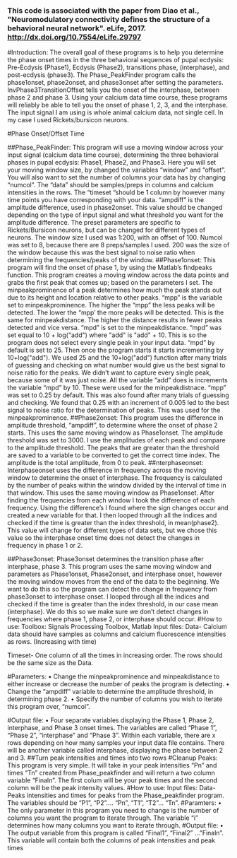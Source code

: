 
### This code is associated with the paper from Diao et al., "Neuromodulatory connectivity defines the structure of a behavioral neural network". eLife, 2017. http://dx.doi.org/10.7554/eLife.29797



#Introduction:
The overall goal of these programs is to help you determine the phase onset times in the three behavioral sequences of pupal ecdysis: Pre-Ecdysis (Phase1), Ecdysis (Phase2), transitions phase, (interphase), and post-ecdysis (phase3). The Phase_PeakFinder program calls the phase1onset, phase2onset, and phase3onset after setting the parameters. InvPhase3TransitionOffset tells you the onset of the interphase, between phase 2 and phase 3. Using your calcium data time course, these programs will reliably be able to tell you the onset of phase 1, 2, 3, and the interphase. The input signal I am using is whole animal calcium data, not single cell. In my case I used Rickets/bursicon neurons. 

#Phase Onset/Offset Time

##Phase_PeakFinder:
This program will use a moving window across your input signal (calcium data time course), determining the three behavioral phases in pupal ecdysis: Phase1, Phase2, and Phase3.  Here you will set your moving window size, by changed the variables “window” and “offset”. You will also want to set the number of columns your data has by changing “numcol”. The “data” should be samples/preps in columns and calcium intensities in the rows. The “timeset “should be 1 column by however many time points you have corresponding with your data. “ampdiff” is the amplitude difference, used in phase2onset.  This value should be changed depending on the type of input signal and what threshold you want for the amplitude difference.  The preset parameters are specific to Rickets/Bursicon neurons, but can be changed for different types of neurons.  The window size I used was 1:200, with an offset of 100. Numcol was set to 8, because there are 8 preps/samples I used. 200 was the size of the window because this was the best signal to noise ratio when determining the frequencies/peaks of the window. 
##Phase1onset:
This program will find the onset of phase 1, by using the Matlab’s findpeaks function. This program creates a moving window across the data points and grabs the first peak that comes up; based on the parameters I set. The minpeakprominence of a peak determines how much the peak stands out due to its height and location relative to other peaks.  “mpp” is the variable set to minpeakprominence. The higher the “mpp” the less peaks will be detected. The lower the “mpp’ the more peaks will be detected. This is the same for minpeakdistance.  The higher the distance results in fewer peaks detected and vice versa. “mpd” is set to the minpeakdistance.  “mpd” was set  equal to  10 + log("add") where "add" is "add" + 10. This is so the program does not select every single peak in your input data. “mpd” by default is set to 25. Then once the program starts it starts incrementing by 10+log("add"). We used 25 and the 10+log("add") function after many trials of guessing and checking on what number would give us the best signal to noise ratio for the peaks. We didn’t want to capture every single peak, because some of it was just noise.  All the variable “add” does is increments the variable “mpd” by 10. These were used for the minpeakdistnace.  “mpp” was set to 0.25 by default. This was also found after many trials of guessing and checking. We found that 0.25 with an increment of 0.005 led to the best signal to noise ratio for the determination of peaks. This was used for the minpeakprominence.
##Phase2onset:
This program uses the difference in amplitude threshold, “ampdiff”, to determine where the onset of phase 2 starts. This uses the same moving window as Phase1onset. The amplitude threshold was set to 3000. I use the amplitudes of each peak and compare to the amplitude threshold. The peaks that are greater than the threshold are saved to a variable to be converted to get the correct time index. The amplitude is the total amplitude, from 0 to peak. 
##nterphaseonset:
Interphaseonset uses the difference in frequency across the moving window to determine the onset of interphase. The frequency is calculated by the number of peaks within the window divided by the interval of time in that window. This uses the same moving window as Phase1onset.  After finding the frequencies from each window I took the difference of each frequency.  Using the difference’s I found where the sign changes occur and created a new variable for that. I then looped through all the indices and checked if the time is greater than the index threshold, in mean(phase2). This value will change for different types of data sets, but we chose this value so the interphase onset time does not detect the changes in frequency in phase 1 or 2.

##Phase3onset:
Phase3onset determines the transition phase after interphase, phase 3. This program uses the same moving window and parameters as Phase1onset, Phase2onset, and interphase onset, however the moving window moves from the end of the data to the beginning. We want to do this so the program can detect the change in frequency from phase3onset to interphase onset. I looped through all the indices and checked if the time is greater than the index threshold, in our case mean (interphase). We do this so we make sure we don’t detect changes in frequencies where phase 1,  phase 2, or interphase should occur. 
#How to use:
Toolbox: Signals Processing Toolbox, Matlab
Input files:
Data- Calcium data should have samples as columns and calcium fluorescence intensities as rows. (Increasing with time)

Timeset- One column of all the times in increasing order. The rows should be the same size as the Data.

#Parameters:
•	Change the minpeakprominence and minpeakdistance to either increase or decrease the number of peaks the program is detecting.
•	Change the “ampdiff” variable to determine the amplitude threshold, in determining phase 2. 
•	Specify the number of columns you wish to iterate this program over, “numcol”.

#Output file:
•	Four separate variables displaying the Phase 1, Phase 2, interphase, and Phase 3 onset times. The variables are called “Phase 1”, “Phase 2”, “interphase” and “Phase 3”. Within each variable, there are x rows depending on how many samples your input data file contains.  There will be another variable called interphase, displaying the phase between 2 and 3.
##Turn peak intensities and times into two rows
#Cleanup Peaks:
This program is very simple. It will take in your peak intensities “Pn” and times “Tn” created from Phase_peakfinder and will return a two column variable “Finaln”. The first colum will be your peak times and the second column will be the peak intensity values.
#How to use:
Input files:
Data- Peaks intensities and times for peaks from the Phase_peakfinder  program. The variables should be “P1”, “P2”…. “Pn”, “T1”, “T2”… “Tn”.
#Paramters:
•	The only parameter in this program you need to change is the number of columns you want the program to iterate through. The variable “i” determines how many columns you want to iterate through.
#Output file:
•	 The output variable from this program is called “Final1”, “Final2” …”Finaln”. This variable will contain both the columns of peak intensities and peak times
